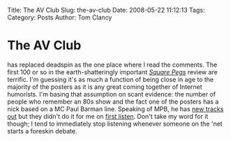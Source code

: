 Title: The AV Club
Slug: the-av-club
Date: 2008-05-22 11:12:13
Tags: 
Category: Posts
Author: Tom Clancy

# The AV Club

has replaced deadspin as the one place where I read the comments. The first 100 or so in the earth-shatteringly important <a href="http://www.avclub.com/content/dvds/square_pegs_the_like_totally" target="_blank"><em>Square Pegs</em></a> review are terrific. I'm guessing it's as much a function of being close in age to the majority of the posters as it is any great coming together of Internet humorists. I'm basing that assumption on scant evidence: the number of people who remember an 80s show and the fact one of the posters has a nick based on a MC Paul Barman line. Speaking of MPB, he has <a href="http://www.mcpaulbarman.com/" target="_blank">new tracks out</a> but they didn't do it for me on <a href="http://www.myspace.com/mcpaulbarman" target="_blank">first listen</a>. Don't take my word for it though; I tend to immediately stop listening whenever someone on the 'net starts a foreskin debate.
